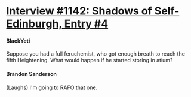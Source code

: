 # [Interview #1142: Shadows of Self-Edinburgh, Entry #4](https://www.theoryland.com/intvmain.php?i=1142#4)

#### BlackYeti

Suppose you had a full feruchemist, who got enough breath to reach the fifth Heightening. What would happen if he started storing in atium?

#### Brandon Sanderson

(Laughs) I'm going to RAFO that one.

